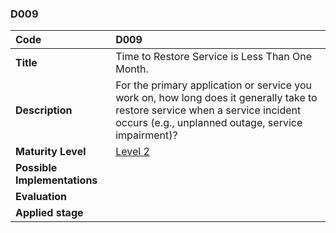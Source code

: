 ### D009

|**Code**           | **D009** |
| :--               | :--      |
|**Title**          | Time to Restore Service is Less Than One Month.|
|**Description**    | For the primary application or service you work on, how long does it generally take to restore service when a service incident occurs (e.g., unplanned outage, service impairment)?|
|**Maturity Level** | [Level 2](/LEVELS.html#level-2) |
|**Possible Implementations** | |
|**Evaluation**     | |
|**Applied stage**  | |
